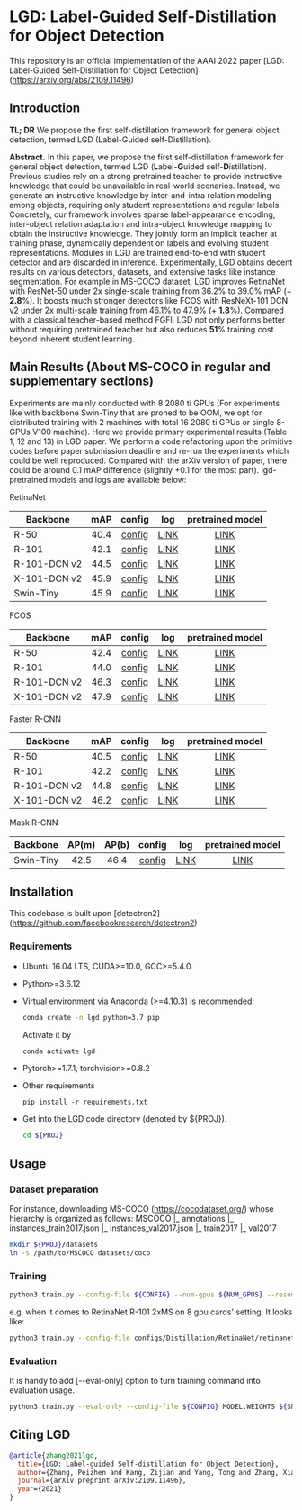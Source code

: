 # LGD: Label-Guided Self-Distillation for Object Detection

This repository is an official implementation of the AAAI 2022 paper [LGD: Label-Guided Self-Distillation for Object Detection]
(https://arxiv.org/abs/2109.11496)

## Introduction
**TL; DR** We propose the first self-distillation framework for general object detection, termed LGD (Label-Guided self-Distillation).

**Abstract.** In this paper, we propose the first self-distillation framework for general object detection, termed LGD (**L**abel-**G**uided self-**D**istillation). Previous studies rely on a strong pretrained teacher to provide instructive knowledge that could be unavailable in real-world scenarios. Instead, we generate an instructive knowledge by inter-and-intra relation modeling among objects, requiring only student representations and regular labels. Concretely, our framework involves sparse label-appearance encoding, inter-object relation adaptation and intra-object knowledge mapping to obtain the instructive knowledge. They jointly form an implicit teacher at training phase, dynamically dependent on labels and evolving student representations. Modules in LGD are trained end-to-end with student detector and are discarded in inference. Experimentally, LGD obtains decent results on various detectors, datasets, and extensive tasks like instance segmentation. For example in MS-COCO dataset, LGD improves RetinaNet with ResNet-50 under 2x single-scale training from 36.2% to 39.0% mAP (+ **2.8**%). It boosts much stronger detectors like FCOS with ResNeXt-101 DCN v2 under 2x multi-scale training from 46.1% to 47.9% (+ **1.8**%).
Compared with a classical teacher-based method FGFI, LGD not only performs better without requiring pretrained teacher but also reduces **51**% training cost beyond inherent student learning.

## Main Results (About MS-COCO in regular and supplementary sections) 
Experiments are mainly conducted with 8 2080 ti GPUs (For experiments like with backbone Swin-Tiny that are proned to be OOM, we opt for distributed training with 2 machines with total 16 2080 ti GPUs or single 8-GPUs V100 machine). Here we provide primary experimental results (Table 1, 12 and 13) in LGD paper. We perform a code refactoring upon the primitive codes before paper submission deadline and re-run the experiments which could be well reproduced. Compared with the arXiv version of paper, there could be around 0.1 mAP difference (slightly +0.1 for the most part). lgd-pretrained models and logs are available below:

RetinaNet

Backbone | mAP | config | log | pretrained model
--- |:---:|:---:|:---:|:---:|
R-50 | 40.4 | [config](configs/Distillation/RetinaNet/retinanet_R_50_2xMS_stuGuided_addCtxBox=YES_detachAppearanceEmbed=NO_preNondistillIters=30k_preFreezeStudentBackboneIters=20k.yaml) | [LINK](https://drive.google.com/drive/folders/156l6Zh4JSXjqw2YY9_ambZtMQkMJGXRC?usp=sharing) | [LINK](https://drive.google.com/file/d/1bZSCwrJpMSgmFS2W7D2cHrUqK-h2s1bd/view?usp=sharing) |
R-101 | 42.1 | [config](configs/Distillation/RetinaNet/retinanet_R_101_2xMS_stuGuided_addCtxBox=YES_detachAppearanceEmbed=NO_preNondistillIters=30k_preFreezeStudentBackboneIters=20k.yaml) | [LINK]() | [LINK]() |
R-101-DCN v2 | 44.5 | [config](configs/Distillation/RetinaNet/retinanet_R_101_dcnv2_2xMS_stuGuided_addCtxBox=YES_detachAppearanceEmbed=NO_preNondistillIters=30k_preFreezeStudentBackboneIters=20k.yaml) | [LINK]() | [LINK]() |
X-101-DCN v2 | 45.9 | [config](configs/Distillation/RetinaNet/retinanet_X_101_dcnv2_2xMS_stuGuided_addCtxBox=YES_detachAppearanceEmbed=NO_preNondistillIters=30k_postNonDistillIters=50k_preFreezeStudentBackboneIters=20k.yaml) | [LINK]() | [LINK]() |
Swin-Tiny | 45.9 | [config](configs/Distillation/RetinaNet/retinanet_Swin_Tiny_3xMS_stuGuided_addCtxBox\=YES_detachAppearanceEmbed\=NO_preNondistillIters\=30k_preFreezeStudentBackboneIters\=20k.yaml) | [LINK]() | [LINK]() |

FCOS

Backbone | mAP | config | log | pretrained model
--- |:---:|:---:|:---:|:---:|
R-50 | 42.4 | [config](configs/Distillation/FCOS/fcos_R_50_2xMS_stuGuided_addCtxBox=NO_detachAppearanceEmbed=NO_preNondistilIters=30k_preFreezeStudentBackboneIters=20k.yaml) | [LINK]() | [LINK]() |
R-101 | 44.0 | [config](configs/Distillation/FCOS/fcos_R_101_2xMS_stuGuided_addCtxBox=YES_detachAppearanceEmbed=NO_preNondistilIters=30k_preFreezeStudentBackboneIters=20k.yaml) | [LINK]() | [LINK]() |
R-101-DCN v2 | 46.3 | [config](configs/Distillation/FCOS/fcos_R_101_dcnv2_2xMS_stuGuided_addCtxBox=YES_detachAppearanceEmbed=NO_preNondistilIters=30k_postNondistillIters=50k_preFreezeStudentBackboneIters=20k.yaml) | [LINK]() | [LINK]() |
X-101-DCN v2 | 47.9 | [config](configs/Distillation/FCOS/fcos_X_101_dcnv2_2xMS_stuGuided_addCtxBox=YES_detachAppearanceEmbed=NO_preNondistilIters=30k_postNondistillIters=50k_preFreezeStudentBackboneIters=20k.yaml) | [LINK]() | [LINK]() |

Faster R-CNN

Backbone | mAP | config | log | pretrained model
--- |:---:|:---:|:---:|:---:|
R-50 | 40.5 | [config](configs/Distillation/FasterRCNN/faster_rcnn_R_50_2xMS_stuGuided_addCtxBox=NO_detachAppearanceEmbed=YES_preNondistillIters=30k_preFreezeStudentBackboneIters=20k.yaml) | [LINK]() | [LINK]() |
R-101 | 42.2 | [config](configs/Distillation/FasterRCNN/faster_rcnn_R_101_2xMS_stuGuided_addCtxBox=NO_detachAppearanceEmbed=YES_preNondistillIters=30k_preFreezeStudentBackboneIters=20k.yaml) | [LINK]() | [LINK]() |
R-101-DCN v2 | 44.8 | [config](configs/Distillation/FasterRCNN/faster_rcnn_R_101_dcnv2_2xMS_stuGuided_addCtxBox=NO_detachAppearanceEmbed=YES_preNondistillIters=30k_preFreezeStudentBackboneIters=20k.yaml) | [LINK]() | [LINK]() |
X-101-DCN v2 | 46.2 | [config](configs/Distillation/FasterRCNN/faster_rcnn_X_101_dcnv2_2xMS_stuGuided_addCtxBox=NO_detachAppearanceEmbed=YES_preNondistillIters=30k_postNondistillIters=50k_preFreezeStudentBackboneIters=20k.yaml) | [LINK]() | [LINK]() |

Mask R-CNN

Backbone | AP(m) | AP(b) | config | log | pretrained model
--- |:---:|:---:|:---:|:---:|:---:|
Swin-Tiny | 42.5 | 46.4 | [config](configs/Distillation/MaskRCNN/mask_rcnn_Swin_Tiny_3xMS_stuGuided_addCtxBox=NO_detachAppearanceEmbed=YES_preNondistillIters=30k_preFreezeStudentBackboneIters=20k.yaml) | [LINK]() | [LINK]() |




## Installation

This codebase is built upon [detectron2] (https://github.com/facebookresearch/detectron2)

### Requirements

* Ubuntu 16.04 LTS, CUDA>=10.0, GCC>=5.4.0
* Python>=3.6.12
* Virtual environment via Anaconda (>=4.10.3) is recommended:
   ```bash
   conda create -n lgd python=3.7 pip
   ```
   Activate it by
   ```bash
   conda activate lgd
   ```

* Pytorch>=1.7.1, torchvision>=0.8.2
* Other requirements
  ```
  pip install -r requirements.txt
  ```
* Get into the LGD code directory (denoted by ${PROJ}).
  ```bash
  cd ${PROJ}
  ```

## Usage
### Dataset preparation
For instance, downloading MS-COCO (https://cocodataset.org/) whose hierarchy is organized as follows:
MSCOCO
      |_ annotations
                    |_ instances_train2017.json
	            |_ instances_val2017.json
      |_ train2017
      |_ val2017

``` bash
mkdir ${PROJ}/datasets
ln -s /path/to/MSCOCO datasets/coco
```

### Training

```bash
python3 train.py --config-file ${CONFIG} --num-gpus ${NUM_GPUS} --resume
```
e.g. when it comes to RetinaNet R-101 2xMS on 8 gpu cards' setting. It looks like:
```bash
python3 train.py --config-file configs/Distillation/RetinaNet/retinanet_R_101_2xMS_stuGuided_addCtxBox=YES_detachAppearanceEmbed=NO_preNondistillIters=30k_preFreezeStudentBackboneIters=20k.yaml --num-gpus 8 --resume
```

### Evaluation
It is handy to add [--eval-only] option to turn training command into evaluation usage.
```bash
python3 train.py --eval-only --config-file ${CONFIG} MODEL.WEIGHTS ${SNAPSHOT} MODEL.DISTILLATOR.EVAL_TEACHER False
```

## Citing LGD
```bibtex
@article{zhang2021lgd,
  title={LGD: Label-guided Self-distillation for Object Detection},
  author={Zhang, Peizhen and Kang, Zijian and Yang, Tong and Zhang, Xiangyu and Zheng, Nanning and Sun, Jian},
  journal={arXiv preprint arXiv:2109.11496},
  year={2021}
}
```

